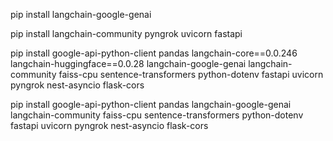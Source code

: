 pip install langchain-google-genai

pip install langchain-community pyngrok uvicorn fastapi

pip install google-api-python-client pandas langchain-core==0.0.246 langchain-huggingface==0.0.28 langchain-google-genai langchain-community faiss-cpu sentence-transformers python-dotenv fastapi uvicorn pyngrok nest-asyncio flask-cors









pip install google-api-python-client pandas langchain-google-genai langchain-community faiss-cpu sentence-transformers python-dotenv fastapi uvicorn pyngrok nest-asyncio flask-cors